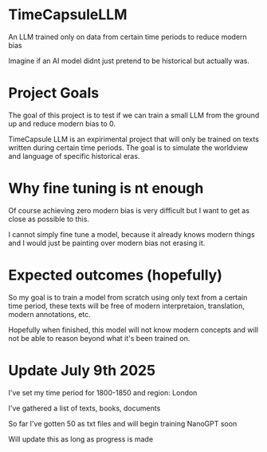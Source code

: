 # TimeCapsuleLLM
An LLM trained only on data from certain time periods to reduce modern bias

Imagine if an AI model didnt just pretend to be historical but actually was.

# Project Goals 
The goal of this project is to test if we can train a small LLM from the ground up and reduce modern bias to 0. 

TimeCapsule LLM is an expirimental project that will only be trained on texts written during certain time periods. The goal is to simulate the worldview and language of specific historical eras.

# Why fine tuning is nt enough 

Of course achieving zero modern bias is very difficult but I want to get as close as possible to this.

I cannot simply fine tune a model, because it already knows modern things and I would just be painting over modern bias not erasing it.

# Expected outcomes (hopefully)

So my goal is to train a model from scratch using only text from a certain time period, these texts will be free of modern interpretaion, translation, modern annotations, etc.

Hopefully when finished, this model will not know modern concepts and will not be able to reason beyond what it's been trained on.

# Update July 9th 2025

I've set my time period for 1800-1850 and region: London 

I've gathered a list of texts, books, documents 

So far I've gotten 50 as txt files and will begin training NanoGPT soon 

Will update this as long as progress is made
